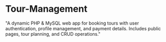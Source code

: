 # Tour-Management
"A dynamic PHP &amp; MySQL web app for booking tours with user authentication, profile management, and payment details. Includes public pages, tour planning, and CRUD operations."
